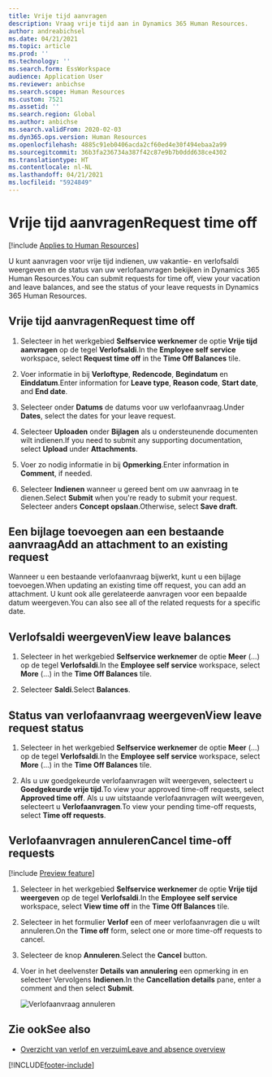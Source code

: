 ```yaml
---
title: Vrije tijd aanvragen
description: Vraag vrije tijd aan in Dynamics 365 Human Resources.
author: andreabichsel
ms.date: 04/21/2021
ms.topic: article
ms.prod: ''
ms.technology: ''
ms.search.form: EssWorkspace
audience: Application User
ms.reviewer: anbichse
ms.search.scope: Human Resources
ms.custom: 7521
ms.assetid: ''
ms.search.region: Global
ms.author: anbichse
ms.search.validFrom: 2020-02-03
ms.dyn365.ops.version: Human Resources
ms.openlocfilehash: 4885c91eb0406acda2cf60ed4e30f494ebaa2a99
ms.sourcegitcommit: 36b3fa236734a387f42c87e9b7b0ddd638ce4302
ms.translationtype: HT
ms.contentlocale: nl-NL
ms.lasthandoff: 04/21/2021
ms.locfileid: "5924849"
---
```

# <a name="request-time-off"></a><span data-ttu-id="d9758-103">Vrije tijd aanvragen</span><span class="sxs-lookup"><span data-stu-id="d9758-103">Request time off</span></span>

[!include [Applies to Human Resources](../includes/applies-to-hr.md)]

<span data-ttu-id="d9758-104">U kunt aanvragen voor vrije tijd indienen, uw vakantie- en verlofsaldi weergeven en de status van uw verlofaanvragen bekijken in Dynamics 365 Human Resources.</span><span class="sxs-lookup"><span data-stu-id="d9758-104">You can submit requests for time off, view your vacation and leave balances, and see the status of your leave requests in Dynamics 365 Human Resources.</span></span>

## <a name="request-time-off"></a><span data-ttu-id="d9758-105">Vrije tijd aanvragen</span><span class="sxs-lookup"><span data-stu-id="d9758-105">Request time off</span></span>

1. <span data-ttu-id="d9758-106">Selecteer in het werkgebied **Selfservice werknemer** de optie **Vrije tijd aanvragen** op de tegel **Verlofsaldi**.</span><span class="sxs-lookup"><span data-stu-id="d9758-106">In the **Employee self service** workspace, select **Request time off** in the **Time Off Balances** tile.</span></span>

2. <span data-ttu-id="d9758-107">Voer informatie in bij **Verloftype**, **Redencode**, **Begindatum** en **Einddatum**.</span><span class="sxs-lookup"><span data-stu-id="d9758-107">Enter information for **Leave type**, **Reason code**, **Start date**, and **End date**.</span></span>

3. <span data-ttu-id="d9758-108">Selecteer onder **Datums** de datums voor uw verlofaanvraag.</span><span class="sxs-lookup"><span data-stu-id="d9758-108">Under **Dates**, select the dates for your leave request.</span></span>

4. <span data-ttu-id="d9758-109">Selecteer **Uploaden** onder **Bijlagen** als u ondersteunende documenten wilt indienen.</span><span class="sxs-lookup"><span data-stu-id="d9758-109">If you need to submit any supporting documentation, select **Upload** under **Attachments**.</span></span>

5. <span data-ttu-id="d9758-110">Voer zo nodig informatie in bij **Opmerking**.</span><span class="sxs-lookup"><span data-stu-id="d9758-110">Enter information in **Comment**, if needed.</span></span>

6. <span data-ttu-id="d9758-111">Selecteer **Indienen** wanneer u gereed bent om uw aanvraag in te dienen.</span><span class="sxs-lookup"><span data-stu-id="d9758-111">Select **Submit** when you're ready to submit your request.</span></span> <span data-ttu-id="d9758-112">Selecteer anders **Concept opslaan**.</span><span class="sxs-lookup"><span data-stu-id="d9758-112">Otherwise, select **Save draft**.</span></span>

## <a name="add-an-attachment-to-an-existing-request"></a><span data-ttu-id="d9758-113">Een bijlage toevoegen aan een bestaande aanvraag</span><span class="sxs-lookup"><span data-stu-id="d9758-113">Add an attachment to an existing request</span></span>

<span data-ttu-id="d9758-114">Wanneer u een bestaande verlofaanvraag bijwerkt, kunt u een bijlage toevoegen.</span><span class="sxs-lookup"><span data-stu-id="d9758-114">When updating an existing time off request, you can add an attachment.</span></span> <span data-ttu-id="d9758-115">U kunt ook alle gerelateerde aanvragen voor een bepaalde datum weergeven.</span><span class="sxs-lookup"><span data-stu-id="d9758-115">You can also see all of the related requests for a specific date.</span></span>

## <a name="view-leave-balances"></a><span data-ttu-id="d9758-116">Verlofsaldi weergeven</span><span class="sxs-lookup"><span data-stu-id="d9758-116">View leave balances</span></span>

1. <span data-ttu-id="d9758-117">Selecteer in het werkgebied **Selfservice werknemer** de optie **Meer** (...) op de tegel **Verlofsaldi**.</span><span class="sxs-lookup"><span data-stu-id="d9758-117">In the **Employee self service** workspace, select **More** (...) in the **Time Off Balances** tile.</span></span>

2. <span data-ttu-id="d9758-118">Selecteer **Saldi**.</span><span class="sxs-lookup"><span data-stu-id="d9758-118">Select **Balances**.</span></span>

## <a name="view-leave-request-status"></a><span data-ttu-id="d9758-119">Status van verlofaanvraag weergeven</span><span class="sxs-lookup"><span data-stu-id="d9758-119">View leave request status</span></span>

1. <span data-ttu-id="d9758-120">Selecteer in het werkgebied **Selfservice werknemer** de optie **Meer** (...) op de tegel **Verlofsaldi**.</span><span class="sxs-lookup"><span data-stu-id="d9758-120">In the **Employee self service** workspace, select **More** (...) in the **Time Off Balances** tile.</span></span>

2. <span data-ttu-id="d9758-121">Als u uw goedgekeurde verlofaanvragen wilt weergeven, selecteert u **Goedgekeurde vrije tijd**.</span><span class="sxs-lookup"><span data-stu-id="d9758-121">To view your approved time-off requests, select **Approved time off**.</span></span> <span data-ttu-id="d9758-122">Als u uw uitstaande verlofaanvragen wilt weergeven, selecteert u **Verlofaanvragen**.</span><span class="sxs-lookup"><span data-stu-id="d9758-122">To view your pending time-off requests, select **Time off requests**.</span></span>

## <a name="cancel-time-off-requests"></a><span data-ttu-id="d9758-123">Verlofaanvragen annuleren</span><span class="sxs-lookup"><span data-stu-id="d9758-123">Cancel time-off requests</span></span>

[!include [Preview feature](includes/preview-feature.md)]

1. <span data-ttu-id="d9758-124">Selecteer in het werkgebied **Selfservice werknemer** de optie **Vrije tijd weergeven** op de tegel **Verlofsaldi**.</span><span class="sxs-lookup"><span data-stu-id="d9758-124">In the **Employee self service** workspace, select **View time off** in the **Time Off Balances** tile.</span></span>

2. <span data-ttu-id="d9758-125">Selecteer in het formulier **Verlof** een of meer verlofaanvragen die u wilt annuleren.</span><span class="sxs-lookup"><span data-stu-id="d9758-125">On the **Time off** form, select one or more time-off requests to cancel.</span></span>

3. <span data-ttu-id="d9758-126">Selecteer de knop **Annuleren**.</span><span class="sxs-lookup"><span data-stu-id="d9758-126">Select the **Cancel** button.</span></span>

4. <span data-ttu-id="d9758-127">Voer in het deelvenster **Details van annulering** een opmerking in en selecteer Vervolgens **Indienen**.</span><span class="sxs-lookup"><span data-stu-id="d9758-127">In the **Cancellation details** pane, enter a comment and then select **Submit**.</span></span>

   ![Verlofaanvraag annuleren](media/hr-leave-and-absence-cancel.png)

## <a name="see-also"></a><span data-ttu-id="d9758-129">Zie ook</span><span class="sxs-lookup"><span data-stu-id="d9758-129">See also</span></span>

- [<span data-ttu-id="d9758-130">Overzicht van verlof en verzuim</span><span class="sxs-lookup"><span data-stu-id="d9758-130">Leave and absence overview</span></span>](hr-leave-and-absence-overview.md)


[!INCLUDE[footer-include](../includes/footer-banner.md)]
